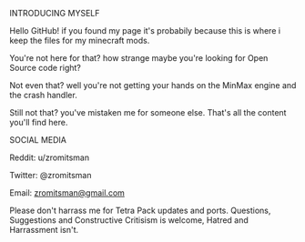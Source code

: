 
INTRODUCING MYSELF

Hello GitHub!
if you found my page it's probabily because this is where i keep the files for my minecraft mods.

You're not here for that? how strange
maybe you're looking for Open Source code right?

Not even that?
well you're not getting your hands on the MinMax engine and the crash handler.

Still not that?
you've mistaken me for someone else. That's all the content you'll find here.






SOCIAL MEDIA

Reddit:  u/zromitsman

Twitter: @zromitsman

Email:   zromitsman@gmail.com









Please don't harrass me for Tetra Pack updates and ports.
Questions, Suggestions and Constructive Critisism is welcome, Hatred and Harrassment isn't.

